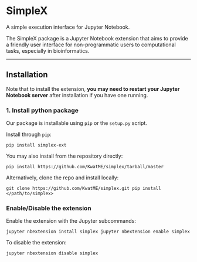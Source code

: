 # SimpleX
A simple execution interface for Jupyter Notebook.

The SimpleX package is a Jupyter Notebook extension that aims to provide a friendly user interface for non-programmatic users to computational tasks, especially in bioinformatics.

---
## Installation

Note that to install the extension, __you may need to restart your Jupyter Notebook server__ after installation if you have one running.

### 1. Install python package
Our package is installable using `pip` or the `setup.py` script.

Install through `pip`:
```
pip install simplex-ext
```

You may also install from the repository directly:

`pip install https://github.com/KwatME/simplex/tarball/master`

Alternatively, clone the repo and install locally:

`git clone https://github.com/KwatME/simplex.git
pip install </path/to/simplex>`

### Enable/Disable the extension

Enable the extension with the Jupyter subcommands:

`jupyter nbextension install simplex
jupyter nbextension enable simplex`

To disable the extension:

`jupyter nbextension disable simplex`
